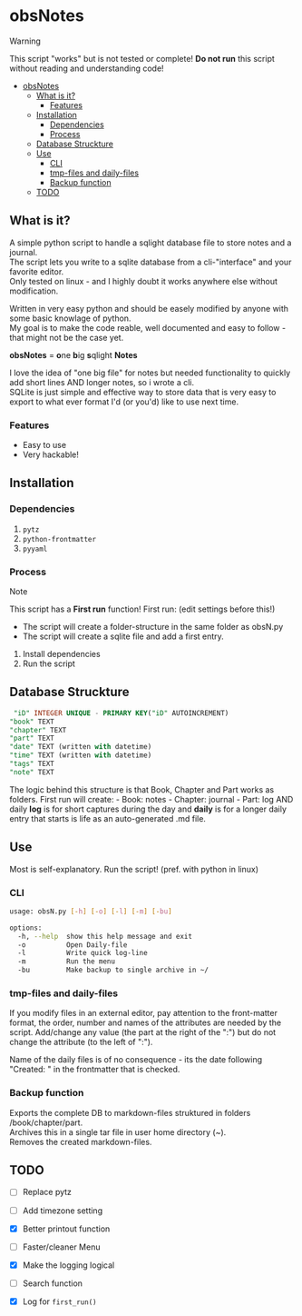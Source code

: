 # obsNotes

> [!WARNING]
> This script "works" but is not tested or complete!
> **Do not run** this script without reading and understanding code!

- [obsNotes](#obsnotes)
  - [What is it?](#what-is-it)
    - [Features](#features)
  - [Installation](#installation)
    - [Dependencies](#dependencies)
    - [Process](#process)
  - [Database Struckture](#database-struckture)
  - [Use](#use)
    - [CLI](#cli)
    - [tmp-files and daily-files](#tmp-files-and-daily-files)
    - [Backup function](#backup-function)
  - [TODO](#todo)

## What is it?

A simple python script to handle a sqlight database file to store notes and a journal.\
The script lets you write to a sqlite database from a cli-"interface" and your favorite editor.\
Only tested on linux - and I highly doubt it works anywhere else without modification.

Written in very easy python and should be easely modified by anyone with some basic knowlage of python.\
My goal is to make the code reable, well documented and easy to follow - that might not be the case yet.

**obsNotes** = **o**ne **b**ig **s**qlight **Notes**

I love the idea of "one big file" for notes but needed functionality to quickly add short lines AND longer notes, so i wrote a cli.\
SQLite is just simple and effective way to store data that is very easy to export to what ever format I'd (or you'd) like to use next time.

### Features

- Easy to use
- Very hackable!

## Installation

### Dependencies

1. ``pytz``
2. ``python-frontmatter``
3. ``pyyaml``

### Process

> [!NOTE]
> This script has a **First run** function!
> First run: (edit settings before this!)
>
> - The script will create a folder-structure in the same folder as obsN.py
> - The script will create a sqlite file and add a first entry.

1. Install dependencies
2. Run the script

## Database Struckture

```sql
 "iD" INTEGER UNIQUE - PRIMARY KEY("iD" AUTOINCREMENT)
"book" TEXT
"chapter" TEXT
"part" TEXT
"date" TEXT (written with datetime)
"time" TEXT (written with datetime)
"tags" TEXT
"note" TEXT
```

The logic behind this structure is that Book, Chapter and Part works as folders.
First run will create:
    - Book: notes
    - Chapter: journal
    - Part: log AND daily
**log** is for short captures during the day
and **daily** is for a longer daily entry
that starts is life as an auto-generated .md file.

## Use

Most is self-explanatory.
Run the script! (pref. with python in linux)

### CLI

```bash
usage: obsN.py [-h] [-o] [-l] [-m] [-bu]

options:
  -h, --help  show this help message and exit
  -o          Open Daily-file
  -l          Write quick log-line
  -m          Run the menu
  -bu         Make backup to single archive in ~/
```

### tmp-files and daily-files

If you modify files in an external editor, pay attention to the front-matter format,
the order, number and names of the attributes are needed by the script.
Add/change any value (the part at the right of the ":") but do not change the attribute (to the left of ":").

Name of the daily files is of no consequence - its the date following "Created: " in the frontmatter that is checked.

### Backup function

Exports the complete DB to markdown-files struktured in folders /book/chapter/part.\
Archives this in a single tar file in user home directory (~).\
Removes the created markdown-files.

## TODO

- [ ] Replace pytz
- [ ] Add timezone setting
- [x] Better printout function
- [ ] Faster/cleaner Menu
- [x] Make the logging logical
- [ ] Search function  
- [x] Log for `first_run()`
  